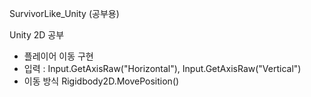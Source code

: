 SurvivorLike_Unity (공부용)

Unity 2D 공부
- 플레이어 이동 구현
- 입력 : Input.GetAxisRaw("Horizontal"), Input.GetAxisRaw("Vertical")
- 이동 방식 Rigidbody2D.MovePosition()
